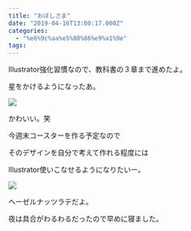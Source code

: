 ```yaml
---
title: "おほしさま"
date: "2019-04-16T13:00:17.000Z"
categories: 
  - "%e6%9c%aa%e5%88%86%e9%a1%9e"
tags: 
---
```


Illustrator強化習慣なので、教科書の３章まで進めたよ。

星をかけるようになったあ。

![](/images/e3818ae6989fe38195e381be.png)

かわいい。笑

今週末コースターを作る予定なので

そのデザインを自分で考えて作れる程度には

Illustrator使いこなせるようになりたいー。

![](/images/2019-04-16-18-10-27.jpg)

ヘーゼルナッツラテだよ。

夜は具合がわるわるだったので早めに寝ました。
